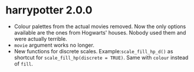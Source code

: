 # harrypotter 2.0.0

* Colour palettes from the actual movies removed. Now the only options available are the ones from Hogwarts' houses. Nobody used them and were actually terrible.
* `movie` argument works no longer.
* New functions for discrete scales. Example:`scale_fill_hp_d()` as shortcut for `scale_fill_hp(discrete = TRUE)`. Same with `colour` instead of `fill`.